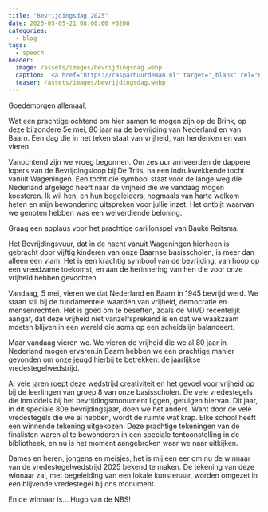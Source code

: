 ```yaml
---
title: "Bevrijdingsdag 2025"
date: 2025-05-05-21 08:00:00 +0200
categories:
  - blog
tags:
  - speech
header:
  image: /assets/images/bevrijdingsdag.webp
  caption: '<a href="https://casparhuurdeman.nl" target="_blank" rel="noopener noreferrer">foto: Caspar Huurdeman</a>'
  teaser: /assets/images/bevrijdingsdag.webp
---
```

Goedemorgen allemaal,

Wat een prachtige ochtend om hier samen te mogen zijn op de Brink, op deze bijzondere 5e mei, 80 jaar na de bevrijding van Nederland en van Baarn. Een dag die in het teken staat van vrijheid, van herdenken en van vieren.

Vanochtend zijn we vroeg begonnen. Om zes uur arriveerden de dappere lopers van de Bevrijdingsloop bij De Trits, na een indrukwekkende tocht vanuit Wageningen. Een tocht die symbool staat voor de lange weg die Nederland afgelegd heeft naar de vrijheid die we vandaag mogen koesteren. Ik wil hen, en hun begeleiders, nogmaals van harte welkom heten en mijn bewondering uitspreken voor jullie inzet. Het ontbijt waarvan we genoten hebben was een welverdiende beloning.

Graag een applaus voor het prachtige carillonspel van Bauke Reitsma.

Het Bevrijdingsvuur, dat in de nacht vanuit Wageningen hierheen is gebracht door vijftig kinderen van onze Baarnse basisscholen, is meer dan alleen een vlam. Het is een krachtig symbool van de bevrijding, van hoop op een vreedzame toekomst, en aan de herinnering van hen die voor onze vrijheid hebben gevochten. 

Vandaag, 5 mei, vieren we dat Nederland en Baarn in 1945 bevrijd werd. We staan stil bij de fundamentele waarden van vrijheid, democratie en mensenrechten. Het is goed om te beseffen, zoals de MIVD recentelijk aangaf, dat deze vrijheid niet vanzelfsprekend is en dat we waakzaam moeten blijven in een wereld die soms op een scheidslijn balanceert.

Maar vandaag vieren we. We vieren de vrijheid die we al 80 jaar in Nederland mogen ervaren.in Baarn hebben we een prachtige manier gevonden om onze jeugd hierbij te betrekken: de jaarlijkse vredestegelwedstrijd.

Al vele jaren roept deze wedstrijd creativiteit en het gevoel voor vrijheid op bij de leerlingen van groep 8 van onze basisscholen. De vele vredestegels die inmiddels bij het bevrijdingsmonument liggen, getuigen hiervan. Dit jaar, in dit speciale 80e bevrijdingsjaar, doen we het anders. Want door de vele vredestegels die we al hebben, wordt de ruimte wat krap. Elke school heeft een winnende tekening uitgekozen. Deze prachtige tekeningen van de finalisten waren al te bewonderen in een speciale tentoonstelling in de bibliotheek, en nu is het moment aangebroken waar we naar uitkijken.

Dames en heren, jongens en meisjes, het is mij een eer om nu de winnaar van de vredestegelwedstrijd 2025 bekend te maken. De tekening van deze winnaar zal, met begeleiding van een lokale kunstenaar, worden omgezet in een blijvende vredestegel bij ons monument.

En de winnaar is… Hugo van de NBS!
